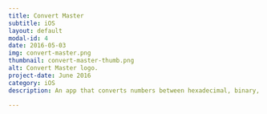 ```yaml
---
title: Convert Master
subtitle: iOS
layout: default
modal-id: 4
date: 2016-05-03
img: convert-master.png
thumbnail: convert-master-thumb.png
alt: Convert Master logo.
project-date: June 2016
category: iOS
description: An app that converts numbers between hexadecimal, binary, octal, and decimal.

---
```

